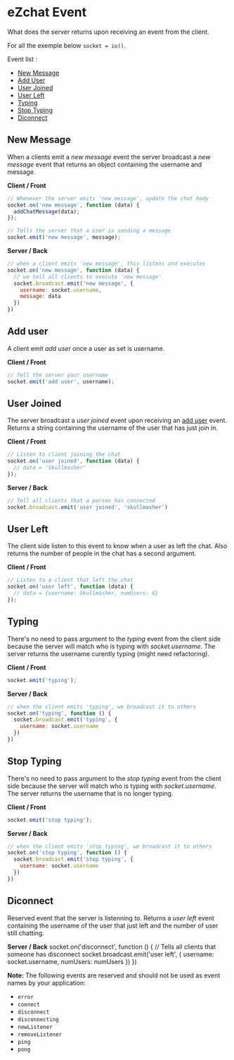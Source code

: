 # eZchat Event
What does the server returns upon receiving an event from the client.

For all the exemple below `socket = io()`.

Event list :
- [New Message](#new-message)
- [Add User](#add-user)
- [User Joined](#user-joined)
- [User Left](#user-left)
- [Typing](#typing)
- [Stop Typing](#stop-typing)
- [Diconnect](#disconnect)

## New Message
When a clients emit a *new message* event the server broadcast a *new message* event that returns an object containing the username and message.

**Client / Front**
```js
// Whenever the server emits 'new message', update the chat body
socket.on('new message', function (data) {
  addChatMessage(data);
});
```
```js
// Tells the server that a user is sending a message
socket.emit('new message', message);
```

**Server / Back**
```js
// when a client emits 'new message', this listens and executes
socket.on('new message', function (data) {
  // we tell all clients to execute 'new message'
  socket.broadcast.emit('new message', {
    username: socket.username,
    message: data
  })
})
```

## Add user
A client emit *add user* once a user as set is username.

**Client / Front**
```js
// Tell the server your username
socket.emit('add user', username);
```

## User Joined

The server broadcast a *user joined* event upon receiving an [add user](#add-user) event. Returns a string containing the username of the user that has just join in.

**Client / Front**
```js
// Listen to client joining the chat
socket.on('user joined', function (data) {
  // data = 'Skullmasher'
});
```

**Server / Back**
```js
// Tell all clients that a person has connected
socket.broadcast.emit('user joined', 'skullmasher')
```

## User Left
The client side listen to this event to know when a user as left the chat. Also returns the number of people in the chat has a second argument.

**Client / Front**
```js
// Listen to a client that left the chat
socket.on('user left', function (data) {
  // data = {username: Skullmasher, numUsers: 6}
});
```

## Typing
There's no need to pass argument to the *typing* event from the client side because the server will match who is typing with *socket.username*. The server returns the username curently typing (might need refactoring).

**Client / Front**
```js
socket.emit('typing');
```
**Server / Back**
```js
// when the client emits 'typing', we broadcast it to others
socket.on('typing', function () {
  socket.broadcast.emit('typing', {
    username: socket.username
  })
})
```

## Stop Typing
There's no need to pass argument to the *stop typing* event from the client side because the server will match who is typing with *socket.username*. The server returns the username that is no longer typing.

**Client / Front**
```js
socket.emit('stop typing');
```
**Server / Back**
```js
// when the client emits 'stop typing', we broadcast it to others
socket.on('stop typing', function () {
  socket.broadcast.emit('stop typing', {
    username: socket.username
  })
})
```

## Diconnect
Reserved event that the server is listenning to. Returns a *user left* event containing the username of the user that just left and the number of user still chatting.

**Server / Back**
socket.on('disconnect', function () {
  // Tells all clients that someone has disconnect
  socket.broadcast.emit('user left', {
    username: socket.username,
    numUsers: numUsers
  })
})

**Note:** The following events are reserved and should not be used as event names by your application:
- `error`
- `connect`
- `disconnect`
- `disconnecting`
- `newListener`
- `removeListener`
- `ping`
- `pong`
